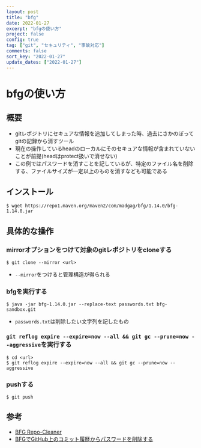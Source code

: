```yaml
---
layout: post
title: "bfg"
date: 2022-01-27
excerpt: "bfgの使い方"
project: false
config: true
tag: ["git", "セキュリティ", "事故対応"]
comments: false
sort_key: "2022-01-27"
update_dates: ["2022-01-27"]
---
```


# bfgの使い方

## 概要
 - gitレポジトリにセキュアな情報を追加してしまった時、過去にさかのぼってgitの記録から消すツール
 - 現在の操作しているheadのローカルにそのセキュアな情報が含まれていないことが前提(headはprotect扱いで消せない)
 - この例ではパスワードを消すことを記しているが、特定のファイル名を削除する、ファイルサイズが一定以上のものを消すなども可能である

## インストール

```console
$ wget https://repo1.maven.org/maven2/com/madgag/bfg/1.14.0/bfg-1.14.0.jar
```

## 具体的な操作

### mirrorオプションをつけて対象のgitレポジトリをcloneする

```console
$ git clone --mirror <url>
```
 - `--mirror`をつけると管理構造が得られる

### bfgを実行する

```console
$ java -jar bfg-1.14.0.jar --replace-text passwords.txt bfg-sandbox.git 
```
 - `passwords.txt`は削除したい文字列を記したもの

### `git reflog expire --expire=now --all && git gc --prune=now --aggressive`を実行する 

```console
$ cd <url>
$ git reflog expire --expire=now --all && git gc --prune=now --aggressive
```

### pushする

```console
$ git push
```

## 参考
 - [BFG Repo-Cleaner](https://rtyley.github.io/bfg-repo-cleaner/)
 - [BFGでGitHub上のコミット履歴からパスワードを削除する](https://qiita.com/jnchito/items/64ffb76a9c645323f43c)
